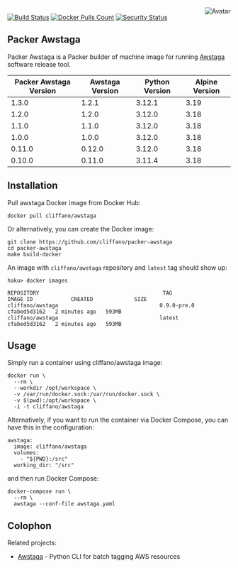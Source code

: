 <img align="right" src="https://raw.github.com/cliffano/packer-awstaga/master/avatar.jpg" alt="Avatar"/>

[![Build Status](https://github.com/cliffano/packer-awstaga/workflows/CI/badge.svg)](https://github.com/cliffano/packer-awstaga/actions?query=workflow%3ACI)
[![Docker Pulls Count](https://img.shields.io/docker/pulls/cliffano/awstaga.svg)](https://hub.docker.com/r/cliffano/awstaga/)
[![Security Status](https://snyk.io/test/github/cliffano/packer-awstaga/badge.svg)](https://snyk.io/test/github/cliffano/packer-awstaga)

Packer Awstaga
--------------

Packer Awstaga is a Packer builder of machine image for running [Awstaga](https://github.com/cliffano/awstaga) software release tool.

| Packer Awstaga Version | Awstaga Version | Python Version | Alpine Version |
|------------------------|-----------------|----------------|----------------|
| 1.3.0                  | 1.2.1           | 3.12.1         | 3.19           |
| 1.2.0                  | 1.2.0           | 3.12.0         | 3.18           |
| 1.1.0                  | 1.1.0           | 3.12.0         | 3.18           |
| 1.0.0                  | 1.0.0           | 3.12.0         | 3.18           |
| 0.11.0                 | 0.12.0          | 3.12.0         | 3.18           |
| 0.10.0                 | 0.11.0          | 3.11.4         | 3.18           |

Installation
------------

Pull awstaga Docker image from Docker Hub:

    docker pull cliffano/awstaga

Or alternatively, you can create the Docker image:

    git clone https://github.com/cliffano/packer-awstaga
    cd packer-awstaga
    make build-docker

An image with `cliffano/awstaga` repository and `latest` tag should show up:

    haku> docker images

    REPOSITORY                                       TAG                 IMAGE ID            CREATED             SIZE
    cliffano/awstaga                                0.9.0-pre.0                             cfabed5d3162   2 minutes ago   593MB
    cliffano/awstaga                                latest                                  cfabed5d3162   2 minutes ago   593MB

Usage
-----

Simply run a container using cliffano/awstaga image:

    docker run \
      --rm \
      --workdir /opt/workspace \
      -v /var/run/docker.sock:/var/run/docker.sock \
      -v $(pwd):/opt/workspace \
      -i -t cliffano/awstaga

Alternatively, if you want to run the container via Docker Compose, you can have this in the configuration:

    awstaga:
      image: cliffano/awstaga
      volumes:
        - "${PWD}:/src"
      working_dir: "/src"

and then run Docker Compose:

    docker-compose run \
      --rm \
      awstaga --conf-file awstaga.yaml

Colophon
--------

Related projects:

* [Awstaga](https://github.com/cliffano/awstaga) - Python CLI for batch tagging AWS resources
